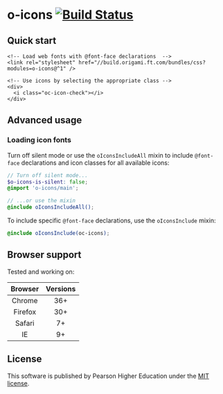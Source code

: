 # o-icons [![Build Status](https://travis-ci.org/Pearson-Higher-Ed/o-icons.svg)](https://travis-ci.org/Pearson-Higher-Ed/o-icons)

## Quick start

```
<!-- Load web fonts with @font-face declarations  -->
<link rel="stylesheet" href="//build.origami.ft.com/bundles/css?modules=o-icons@^1" />

<!-- Use icons by selecting the appropriate class -->
<div>
  <i class="oc-icon-check"></i>
</div>

```

## Advanced usage

### Loading icon fonts

Turn off silent mode or use the `oIconsIncludeAll` mixin to include `@font-face` declarations and icon classes for all available icons:

```scss
// Turn off silent mode...
$o-icons-is-silent: false;
@import 'o-icons/main';

// ...or use the mixin
@include oIconsIncludeAll();
```

To include specific `@font-face` declarations, use the `oIconsInclude` mixin:

```scss
@include oIconsInclude(oc-icons);
```

## Browser support

Tested and working on:

|  Browser   | Versions                  |
|:----------:|:-------------------------:|
|   Chrome   |   36+                     |
|   Firefox  |   30+                     |
|   Safari   |   7+                      |
|   IE       |   9+                      |

## License

This software is published by Pearson Higher Education under the [MIT license](LICENSE).
